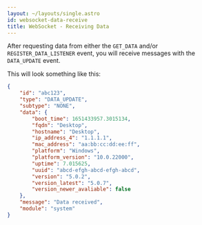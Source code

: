 ```yaml
---
layout: ~/layouts/single.astro
id: websocket-data-receive
title: WebSocket - Receiving Data
---
```


After requesting data from either the `GET_DATA` and/or `REGISTER_DATA_LISTENER` event, you will receive messages with the `DATA_UPDATE` event.

This will look something like this:

```json
{
    "id": "abc123",
    "type": "DATA_UPDATE",
    "subtype": "NONE",
    "data": {
        "boot_time": 1651433957.3015134,
        "fqdn": "Desktop",
        "hostname": "Desktop",
        "ip_address_4": "1.1.1.1",
        "mac_address": "aa:bb:cc:dd:ee:ff",
        "platform": "Windows",
        "platform_version": "10.0.22000",
        "uptime": 7.015625,
        "uuid": "abcd-efgh-abcd-efgh-abcd",
        "version": "5.0.2",
        "version_latest": "5.0.7",
        "version_newer_avaliable": false
    },
    "message": "Data received",
    "module": "system"
}
```
